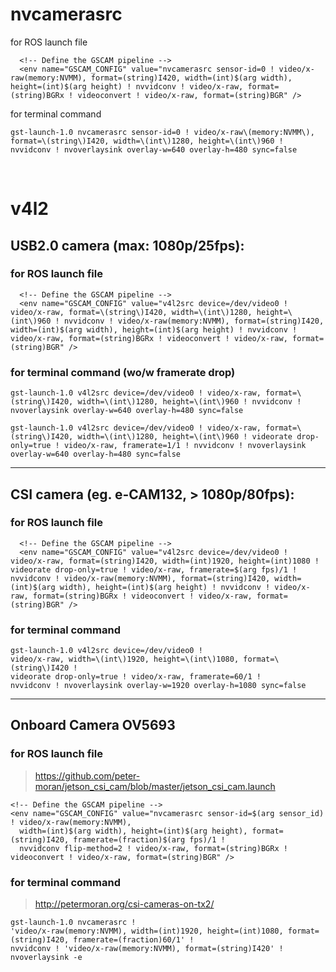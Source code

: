 # nvcamerasrc

for ROS launch file
```
  <!-- Define the GSCAM pipeline -->
  <env name="GSCAM_CONFIG" value="nvcamerasrc sensor-id=0 ! video/x-raw(memory:NVMM), format=(string)I420, width=(int)$(arg width), height=(int)$(arg height) ! nvvidconv ! video/x-raw, format=(string)BGRx ! videoconvert ! video/x-raw, format=(string)BGR" />
```
for terminal command
```
gst-launch-1.0 nvcamerasrc sensor-id=0 ! video/x-raw\(memory:NVMM\), format=\(string\)I420, width=\(int\)1280, height=\(int\)960 ! nvvidconv ! nvoverlaysink overlay-w=640 overlay-h=480 sync=false
```

<br>

# v4l2
## USB2.0 camera (max: 1080p/25fps):
### for ROS launch file
```
  <!-- Define the GSCAM pipeline -->
  <env name="GSCAM_CONFIG" value="v4l2src device=/dev/video0 ! video/x-raw, format=\(string\)I420, width=\(int\)1280, height=\(int\)960 ! nvvidconv ! video/x-raw(memory:NVMM), format=(string)I420, width=(int)$(arg width), height=(int)$(arg height) ! nvvidconv ! video/x-raw, format=(string)BGRx ! videoconvert ! video/x-raw, format=(string)BGR" />
```
### for terminal command (wo/w framerate drop)
```
gst-launch-1.0 v4l2src device=/dev/video0 ! video/x-raw, format=\(string\)I420, width=\(int\)1280, height=\(int\)960 ! nvvidconv ! nvoverlaysink overlay-w=640 overlay-h=480 sync=false

gst-launch-1.0 v4l2src device=/dev/video0 ! video/x-raw, format=\(string\)I420, width=\(int\)1280, height=\(int\)960 ! videorate drop-only=true ! video/x-raw, framerate=1/1 ! nvvidconv ! nvoverlaysink overlay-w=640 overlay-h=480 sync=false
```

---


## CSI camera (eg. e-CAM132, > 1080p/80fps):
### for ROS launch file
```
  <!-- Define the GSCAM pipeline -->
  <env name="GSCAM_CONFIG" value="v4l2src device=/dev/video0 ! video/x-raw, format=(string)I420, width=(int)1920, height=(int)1080 ! videorate drop-only=true ! video/x-raw, framerate=$(arg fps)/1 ! nvvidconv ! video/x-raw(memory:NVMM), format=(string)I420, width=(int)$(arg width), height=(int)$(arg height) ! nvvidconv ! video/x-raw, format=(string)BGRx ! videoconvert ! video/x-raw, format=(string)BGR" />
```
### for terminal command
```
gst-launch-1.0 v4l2src device=/dev/video0 !  
video/x-raw, width=\(int\)1920, height=\(int\)1080, format=\(string\)I420 ! 
videorate drop-only=true ! video/x-raw, framerate=60/1 ! 
nvvidconv ! nvoverlaysink overlay-w=1920 overlay-h=1080 sync=false
```
---
## Onboard Camera OV5693
### for ROS launch file
> https://github.com/peter-moran/jetson_csi_cam/blob/master/jetson_csi_cam.launch
```
<!-- Define the GSCAM pipeline -->
<env name="GSCAM_CONFIG" value="nvcamerasrc sensor-id=$(arg sensor_id) ! video/x-raw(memory:NVMM),
  width=(int)$(arg width), height=(int)$(arg height), format=(string)I420, framerate=(fraction)$(arg fps)/1 ! 
  nvvidconv flip-method=2 ! video/x-raw, format=(string)BGRx ! videoconvert ! video/x-raw, format=(string)BGR" />
```
### for terminal command
> http://petermoran.org/csi-cameras-on-tx2/
```
gst-launch-1.0 nvcamerasrc ! 
'video/x-raw(memory:NVMM), width=(int)1920, height=(int)1080, format=(string)I420, framerate=(fraction)60/1' ! 
nvvidconv ! 'video/x-raw(memory:NVMM), format=(string)I420' ! nvoverlaysink -e
```

